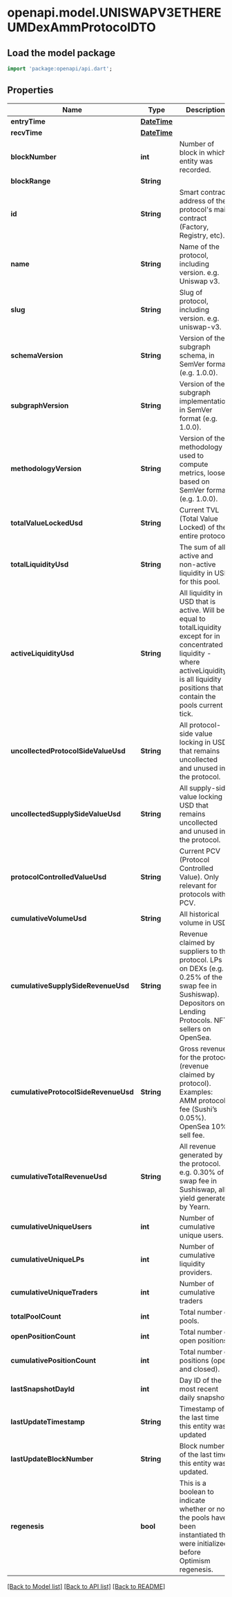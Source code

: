 # openapi.model.UNISWAPV3ETHEREUMDexAmmProtocolDTO

## Load the model package
```dart
import 'package:openapi/api.dart';
```

## Properties
Name | Type | Description | Notes
------------ | ------------- | ------------- | -------------
**entryTime** | [**DateTime**](DateTime.md) |  | [optional] 
**recvTime** | [**DateTime**](DateTime.md) |  | [optional] 
**blockNumber** | **int** | Number of block in which entity was recorded. | [optional] 
**blockRange** | **String** |  | [optional] 
**id** | **String** | Smart contract address of the protocol's main contract (Factory, Registry, etc). | [optional] 
**name** | **String** | Name of the protocol, including version. e.g. Uniswap v3. | [optional] 
**slug** | **String** | Slug of protocol, including version. e.g. uniswap-v3. | [optional] 
**schemaVersion** | **String** | Version of the subgraph schema, in SemVer format (e.g. 1.0.0). | [optional] 
**subgraphVersion** | **String** | Version of the subgraph implementation, in SemVer format (e.g. 1.0.0). | [optional] 
**methodologyVersion** | **String** | Version of the methodology used to compute metrics, loosely based on SemVer format (e.g. 1.0.0). | [optional] 
**totalValueLockedUsd** | **String** | Current TVL (Total Value Locked) of the entire protocol. | [optional] 
**totalLiquidityUsd** | **String** | The sum of all active and non-active liquidity in USD for this pool. | [optional] 
**activeLiquidityUsd** | **String** | All liquidity in USD that is active. Will be equal to totalLiquidity except for in concentrated liquidity - where activeLiquidity is all liquidity positions that contain the pools current tick. | [optional] 
**uncollectedProtocolSideValueUsd** | **String** | All protocol-side value locking in USD that remains uncollected and unused in the protocol. | [optional] 
**uncollectedSupplySideValueUsd** | **String** | All supply-side value locking in USD that remains uncollected and unused in the protocol. | [optional] 
**protocolControlledValueUsd** | **String** | Current PCV (Protocol Controlled Value). Only relevant for protocols with PCV. | [optional] 
**cumulativeVolumeUsd** | **String** | All historical volume in USD. | [optional] 
**cumulativeSupplySideRevenueUsd** | **String** | Revenue claimed by suppliers to the protocol. LPs on DEXs (e.g. 0.25% of the swap fee in Sushiswap). Depositors on Lending Protocols. NFT sellers on OpenSea. | [optional] 
**cumulativeProtocolSideRevenueUsd** | **String** | Gross revenue for the protocol (revenue claimed by protocol). Examples: AMM protocol fee (Sushi’s 0.05%). OpenSea 10% sell fee. | [optional] 
**cumulativeTotalRevenueUsd** | **String** | All revenue generated by the protocol. e.g. 0.30% of swap fee in Sushiswap, all yield generated by Yearn. | [optional] 
**cumulativeUniqueUsers** | **int** | Number of cumulative unique users. | [optional] 
**cumulativeUniqueLPs** | **int** | Number of cumulative liquidity providers. | [optional] 
**cumulativeUniqueTraders** | **int** | Number of cumulative traders | [optional] 
**totalPoolCount** | **int** | Total number of pools. | [optional] 
**openPositionCount** | **int** | Total number of open positions. | [optional] 
**cumulativePositionCount** | **int** | Total number of positions (open and closed). | [optional] 
**lastSnapshotDayId** | **int** | Day ID of the most recent daily snapshot. | [optional] 
**lastUpdateTimestamp** | **String** | Timestamp of the last time this entity was updated | [optional] 
**lastUpdateBlockNumber** | **String** | Block number of the last time this entity was updated. | [optional] 
**regenesis** | **bool** | This is a boolean to indicate whether or not the pools have been instantiated the were initialized before Optimism regenesis. | [optional] 

[[Back to Model list]](../README.md#documentation-for-models) [[Back to API list]](../README.md#documentation-for-api-endpoints) [[Back to README]](../README.md)


